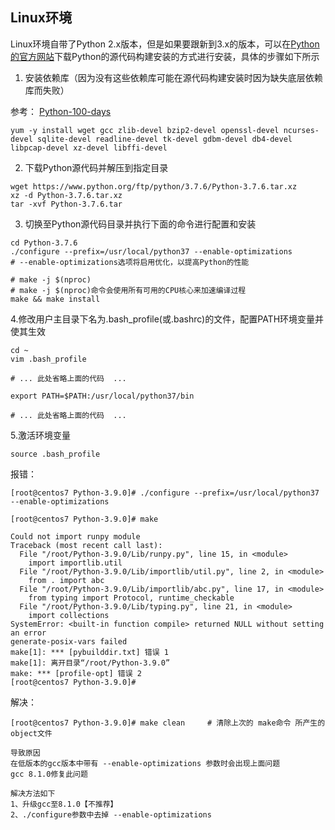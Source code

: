 

## Linux环境
Linux环境自带了Python 2.x版本，但是如果要跟新到3.x的版本，可以在[Python的官方网站](https://www.python.org)下载Python的源代码构建安装的方式进行安装，具体的步骤如下所示

1. 安装依赖库（因为没有这些依赖库可能在源代码构建安装时因为缺失底层依赖库而失败）

参考：
[Python-100-days](https://github.com/jackfrued/Python-100-Days/blob/master/Day01-15/01.%E5%88%9D%E8%AF%86Python.md)

```shell
yum -y install wget gcc zlib-devel bzip2-devel openssl-devel ncurses-devel sqlite-devel readline-devel tk-devel gdbm-devel db4-devel libpcap-devel xz-devel libffi-devel
```

2. 下载Python源代码并解压到指定目录

```shell
wget https://www.python.org/ftp/python/3.7.6/Python-3.7.6.tar.xz
xz -d Python-3.7.6.tar.xz
tar -xvf Python-3.7.6.tar
```

3. 切换至Python源代码目录并执行下面的命令进行配置和安装

```shell
cd Python-3.7.6
./configure --prefix=/usr/local/python37 --enable-optimizations
# --enable-optimizations选项将启用优化，以提高Python的性能

# make -j $(nproc)
# make -j $(nproc)命令会使用所有可用的CPU核心来加速编译过程
make && make install
```





4.修改用户主目录下名为.bash_profile(或.bashrc)的文件，配置PATH环境变量并使其生效

```shell
cd ~
vim .bash_profile
```

```shell
# ... 此处省略上面的代码  ...

export PATH=$PATH:/usr/local/python37/bin

# ... 此处省略上面的代码  ...
```

5.激活环境变量

```Shell
source .bash_profile
```




报错：
```shell
[root@centos7 Python-3.9.0]# ./configure --prefix=/usr/local/python37 --enable-optimizations

[root@centos7 Python-3.9.0]# make

Could not import runpy module
Traceback (most recent call last):
  File "/root/Python-3.9.0/Lib/runpy.py", line 15, in <module>
    import importlib.util
  File "/root/Python-3.9.0/Lib/importlib/util.py", line 2, in <module>
    from . import abc
  File "/root/Python-3.9.0/Lib/importlib/abc.py", line 17, in <module>
    from typing import Protocol, runtime_checkable
  File "/root/Python-3.9.0/Lib/typing.py", line 21, in <module>
    import collections
SystemError: <built-in function compile> returned NULL without setting an error
generate-posix-vars failed
make[1]: *** [pybuilddir.txt] 错误 1
make[1]: 离开目录“/root/Python-3.9.0”
make: *** [profile-opt] 错误 2
[root@centos7 Python-3.9.0]# 

```


解决：

```shell
[root@centos7 Python-3.9.0]# make clean     # 清除上次的 make命令 所产生的object文件

导致原因
在低版本的gcc版本中带有 --enable-optimizations 参数时会出现上面问题
gcc 8.1.0修复此问题

解决方法如下
1、升级gcc至8.1.0【不推荐】
2、./configure参数中去掉 --enable-optimizations
```



